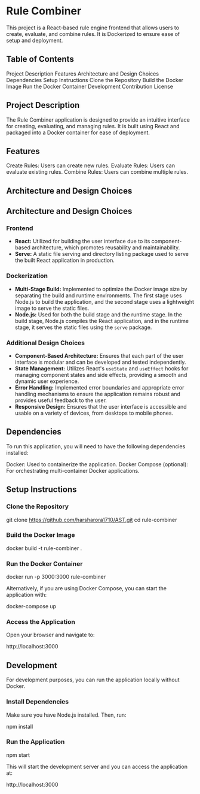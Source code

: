 # Rule Combiner

This project is a React-based rule engine frontend that allows users to create, evaluate, and combine rules. It is Dockerized to ensure ease of setup and deployment.

## Table of Contents

Project Description
Features
Architecture and Design Choices
Dependencies
Setup Instructions
Clone the Repository
Build the Docker Image
Run the Docker Container
Development
Contribution
License

## Project Description

The Rule Combiner application is designed to provide an intuitive interface for creating, evaluating, and managing rules. It is built using React and packaged into a Docker container for ease of deployment.

## Features

Create Rules: Users can create new rules.
Evaluate Rules: Users can evaluate existing rules.
Combine Rules: Users can combine multiple rules.

## Architecture and Design Choices

## Architecture and Design Choices

### Frontend
- **React:** Utilized for building the user interface due to its component-based architecture, which promotes reusability and maintainability.
- **Serve:** A static file serving and directory listing package used to serve the built React application in production.

### Dockerization
- **Multi-Stage Build:** Implemented to optimize the Docker image size by separating the build and runtime environments. The first stage uses Node.js to build the application, and the second stage uses a lightweight image to serve the static files.
- **Node.js:** Used for both the build stage and the runtime stage. In the build stage, Node.js compiles the React application, and in the runtime stage, it serves the static files using the `serve` package.

### Additional Design Choices
- **Component-Based Architecture:** Ensures that each part of the user interface is modular and can be developed and tested independently.
- **State Management:** Utilizes React's `useState` and `useEffect` hooks for managing component states and side effects, providing a smooth and dynamic user experience.
- **Error Handling:** Implemented error boundaries and appropriate error handling mechanisms to ensure the application remains robust and provides useful feedback to the user.
- **Responsive Design:** Ensures that the user interface is accessible and usable on a variety of devices, from desktops to mobile phones.

## Dependencies

To run this application, you will need to have the following dependencies installed:

Docker: Used to containerize the application.
Docker Compose (optional): For orchestrating multi-container Docker applications.

## Setup Instructions

### Clone the Repository

git clone https://github.com/harsharora1710/AST.git
cd rule-combiner

### Build the Docker Image

docker build -t rule-combiner .

### Run the Docker Container

docker run -p 3000:3000 rule-combiner

Alternatively, if you are using Docker Compose, you can start the application with:

docker-compose up

### Access the Application

Open your browser and navigate to:

http://localhost:3000

## Development

For development purposes, you can run the application locally without Docker.

### Install Dependencies

Make sure you have Node.js installed. Then, run:

npm install

### Run the Application

npm start

This will start the development server and you can access the application at:

http://localhost:3000
